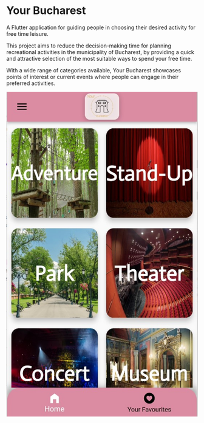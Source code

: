 # Your Bucharest 

A Flutter application for guiding people in choosing their desired activity for free time leisure.

This project aims to reduce the decision-making time for planning recreational activities in the municipality of Bucharest, 
by providing a quick and attractive selection of the most suitable ways to spend your free time. 

With a wide range of categories available, Your Bucharest showcases points of interest or current events where people can engage in their preferred activities.

![Start Menu](images/main_menu.jpg)
